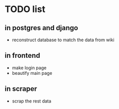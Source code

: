 # TODO list

## in postgres and django
- reconstruct database to match the data from wiki

## in frontend
- make login page
- beautify main page

## in scraper
- scrap the rest data